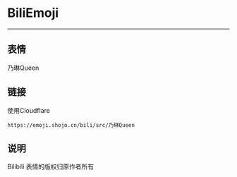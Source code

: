 # BiliEmoji
---
## 表情
乃琳Queen
## 链接
使用Cloudflare
```
https://emoji.shojo.cn/bili/src/乃琳Queen
```
## 说明
Bilibili 表情的版权归原作者所有
